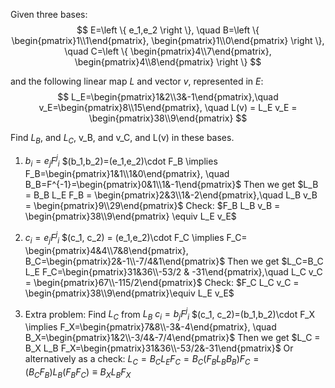
Given three bases:
$$
    E=\left \{ e_1,e_2 \right \}, \quad B=\left \{ \begin{pmatrix}1\\1\end{pmatrix}, \begin{pmatrix}1\\0\end{pmatrix}  \right \}, \quad C=\left \{ \begin{pmatrix}4\\7\end{pmatrix}, \begin{pmatrix}4\\8\end{pmatrix} \right \}
$$

and the following linear map $L$ and vector $v$, represented in $E$:
$$
    L_E=\begin{pmatrix}1&2\\3&-1\end{pmatrix},\quad v_E=\begin{pmatrix}8\\15\end{pmatrix}, \quad L(v) = L_E v_E = \begin{pmatrix}38\\9\end{pmatrix}
$$

Find $L_B$, and $L_C$, v_B, and v_C, and L(v) in these bases.

1. $b_i=e_j {F^j}_i$
$(b_1,b_2)=(e_1,e_2)\cdot F_B \implies F_B=\begin{pmatrix}1&1\\1&0\end{pmatrix}, \quad B_B=F^{-1}=\begin{pmatrix}0&1\\1&-1\end{pmatrix}$
Then we get $L_B = B_B L_E F_B = \begin{pmatrix}2&3\\1&-2\end{pmatrix},\quad L_B v_B = \begin{pmatrix}9\\29\end{pmatrix}$ 
Check: $F_B L_B v_B = \begin{pmatrix}38\\9\end{pmatrix} \equiv L_E v_E$

2. $c_i=e_j {F^j}_i$
$(c_1, c_2) = (e_1,e_2)\cdot F_C \implies F_C= \begin{pmatrix}4&4\\7&8\end{pmatrix}, B_C=\begin{pmatrix}2&-1\\-7/4&1\end{pmatrix}$
Then we get $L_C=B_C L_E F_C=\begin{pmatrix}31&36\\-53/2 & -31\end{pmatrix},\quad L_C v_C = \begin{pmatrix}67\\-115/2\end{pmatrix}$ 
Check: $F_C L_C v_C = \begin{pmatrix}38\\9\end{pmatrix}\equiv L_E v_E$

3. Extra problem: Find $L_C$ from $L_B$
$c_i=b_j {F^j}_i$
$(c_1, c_2)=(b_1,b_2)\cdot F_X \implies F_X=\begin{pmatrix}7&8\\-3&-4\end{pmatrix}, \quad B_X=\begin{pmatrix}1&2\\-3/4&-7/4\end{pmatrix}$
Then we get $L_C = B_X L_B F_X=\begin{pmatrix}31&36\\-53/2&-31\end{pmatrix}$
Or alternatively as a check:
$L_C=B_C L_E F_C = B_C(F_B L_B B_B) F_C = (B_C F_B) L_B (F_B F_C) \equiv B_X L_B F_X$


